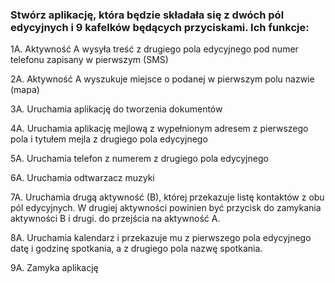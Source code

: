 ### Stwórz aplikację, która będzie składała się z dwóch pól edycyjnych i 9 kafelków będących przyciskami. Ich funkcje:

1A. Aktywność A wysyła treść z drugiego pola edycyjnego pod numer telefonu zapisany w pierwszym (SMS)

2A. Aktywność A wyszukuje miejsce o podanej w pierwszym polu nazwie (mapa)

3A. Uruchamia aplikację do tworzenia dokumentów

4A. Uruchamia aplikację mejlową z wypełnionym adresem z pierwszego pola i tytułem mejla z drugiego pola edycyjnego

5A. Uruchamia telefon z numerem z drugiego pola edycyjnego

6A. Uruchamia odtwarzacz muzyki

7A. Uruchamia drugą aktywność (B), której przekazuje listę kontaktów z obu pól edycyjnych. W drugiej aktywności powinien być przycisk do zamykania aktywności B i drugi. do przejścia na aktywność A.

8A. Uruchamia kalendarz i przekazuje mu z pierwszego pola edycyjnego datę i godzinę spotkania, a z drugiego pola nazwę spotkania.

9A. Zamyka aplikację
